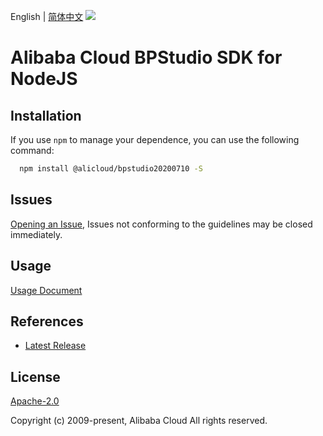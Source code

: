 English | [简体中文](README-CN.md)
![](https://aliyunsdk-pages.alicdn.com/icons/AlibabaCloud.svg)

# Alibaba Cloud BPStudio SDK for NodeJS

## Installation
If you use `npm` to manage your dependence, you can use the following command:

```sh
  npm install @alicloud/bpstudio20200710 -S
```

## Issues
[Opening an Issue](https://github.com/aliyun/alibabacloud-typescript-sdk/issues/new), Issues not conforming to the guidelines may be closed immediately.

## Usage
[Usage Document](https://github.com/aliyun/alibabacloud-typescript-sdk/blob/master/docs/Usage-EN.md#quick-examples)

## References
* [Latest Release](https://github.com/aliyun/alibabacloud-typescript-sdk/)

## License
[Apache-2.0](http://www.apache.org/licenses/LICENSE-2.0)

Copyright (c) 2009-present, Alibaba Cloud All rights reserved.
